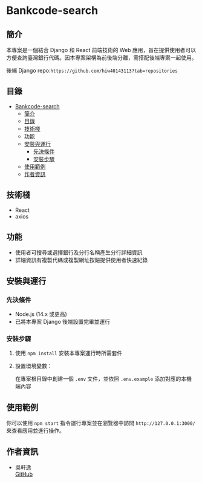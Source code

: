 # Bankcode-search

## 簡介

本專案是一個結合 Django 和 React 前端技術的 Web 應用，旨在提供使用者可以方便查詢臺灣銀行代碼。因本專案架構為前後端分離，需搭配後端專案一起使用。

後端 Django repo:`https://github.com/hiw40143113?tab=repositories`

## 目錄

- [Bankcode-search](#Bankcode-search)
  - [簡介](#簡介)
  - [目錄](#目錄)
  - [技術棧](#技術棧)
  - [功能](#功能)
  - [安裝與運行](#安裝與運行)
    - [先決條件](#先決條件)
    - [安裝步驟](#安裝步驟)
  - [使用範例](#使用範例)
  - [作者資訊](#作者資訊)

## 技術棧

- React
- axios

## 功能

- 使用者可搜尋或選擇銀行及分行名稱產生分行詳細資訊
- 詳細資訊有複製代碼或複製網址按鈕提供使用者快速紀錄

## 安裝與運行

### 先決條件

- Node.js (14.x 或更高)
- 已將本專案 Django 後端設置完畢並運行

### 安裝步驟

1. 使用 `npm install` 安裝本專案運行時所需套件
2. 設置環境變數：

   在專案根目錄中創建一個 `.env` 文件，並依照 `.env.example` 添加對應的本機端內容

## 使用範例

你可以使用 `npm start` 指令運行專案並在瀏覽器中訪問 `http://127.0.0.1:3000/` 來查看應用並進行操作。

## 作者資訊

- 吳軒逸  
  [GitHub](https://github.com/hiw40143113)
